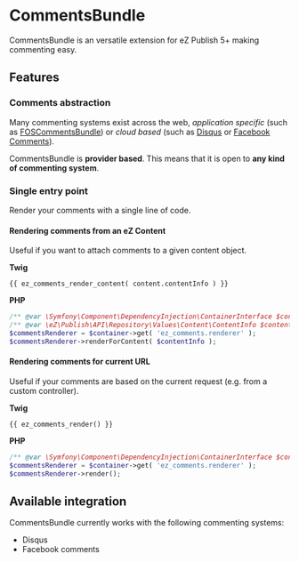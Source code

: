 # CommentsBundle

CommentsBundle is an versatile extension for eZ Publish 5+ making commenting easy.

## Features

### Comments abstraction 
Many commenting systems exist across the web, *application specific* (such as
[FOSCommentsBundle](https://github.com/FriendsOfSymfony/FOSCommentBundle)) or *cloud based* 
(such as [Disqus](http://disqus.com) or [Facebook Comments](https://developers.facebook.com/docs/reference/plugins/comments/)).

CommentsBundle is **provider based**. This means that it is open to **any kind of commenting system**.

### Single entry point
Render your comments with a single line of code.

#### Rendering comments from an eZ Content
Useful if you want to attach comments to a given content object.

**Twig**

```jinja
{{ ez_comments_render_content( content.contentInfo ) }}
```

**PHP**

```php
/** @var \Symfony\Component\DependencyInjection\ContainerInterface $container */
/** @var \eZ\Publish\API\Repository\Values\Content\ContentInfo $contentInfo */
$commentsRenderer = $container->get( 'ez_comments.renderer' );
$commentsRenderer->renderForContent( $contentInfo );
```

#### Rendering comments for current URL
Useful if your comments are based on the current request (e.g. from a custom controller).

**Twig**

```jinja
{{ ez_comments_render() }}
```

**PHP**
```php
/** @var \Symfony\Component\DependencyInjection\ContainerInterface $container */
$commentsRenderer = $container->get( 'ez_comments.renderer' );
$commentsRenderer->render();
```

## Available integration

CommentsBundle currently works with the following commenting systems:
* Disqus
* Facebook comments

